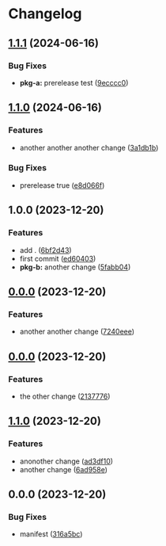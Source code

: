 # Changelog

## [1.1.1](https://github.com/Joseph-Hwang-Learning-Note/release-please-playground/compare/release-please-playground-v1.1.0...release-please-playground-v1.1.1) (2024-06-16)


### Bug Fixes

* **pkg-a:** prerelease test ([9ecccc0](https://github.com/Joseph-Hwang-Learning-Note/release-please-playground/commit/9ecccc09bf56d2f0f8d7337b6d30d1f99cc3abf0))

## [1.1.0](https://github.com/Joseph-Hwang-Learning-Note/release-please-playground/compare/release-please-playground-v1.0.0...release-please-playground-v1.1.0) (2024-06-16)


### Features

* another another another change ([3a1db1b](https://github.com/Joseph-Hwang-Learning-Note/release-please-playground/commit/3a1db1b034cfd1e3904f35eec289ce56010ce01b))


### Bug Fixes

* prerelease true ([e8d066f](https://github.com/Joseph-Hwang-Learning-Note/release-please-playground/commit/e8d066f322b8a79263ff9fd47dc5ed6ee4c47ccb))

## 1.0.0 (2023-12-20)


### Features

* add . ([6bf2d43](https://github.com/Joseph-Hwang-Learning-Note/release-please-playground/commit/6bf2d437c27b1a7c6cceb39bbd8386702842ea14))
* first commit ([ed60403](https://github.com/Joseph-Hwang-Learning-Note/release-please-playground/commit/ed6040359b0cdbc6f974ced78d7729a65a9d1994))
* **pkg-b:** another change ([5fabb04](https://github.com/Joseph-Hwang-Learning-Note/release-please-playground/commit/5fabb0494f8746ef56fffa0d8ede12b7bf145ac9))

## [0.0.0](https://github.com/Joseph-Hwang-Learning-Note/release-please-playground/compare/release-please-playground-v0.0.0...release-please-playground-v0.0.0) (2023-12-20)


### Features

* another another change ([7240eee](https://github.com/Joseph-Hwang-Learning-Note/release-please-playground/commit/7240eee92b8974998ab4c71cd0a965adbab9eca7))

## [0.0.0](https://github.com/Joseph-Hwang-Learning-Note/release-please-playground/compare/release-please-playground-v1.1.0...release-please-playground-v0.0.0) (2023-12-20)


### Features

* the other change ([2137776](https://github.com/Joseph-Hwang-Learning-Note/release-please-playground/commit/21377760f9ed0a62b4a5b737cd1113aa7c3f986e))

## [1.1.0](https://github.com/Joseph-Hwang-Learning-Note/release-please-playground/compare/release-please-playground-v0.0.0...release-please-playground-v1.1.0) (2023-12-20)


### Features

* anonother change ([ad3df10](https://github.com/Joseph-Hwang-Learning-Note/release-please-playground/commit/ad3df10b2d6a61589b74777e000e2e441a05d305))
* another change ([6ad958e](https://github.com/Joseph-Hwang-Learning-Note/release-please-playground/commit/6ad958e01580f9e9848a123cd5b5ce63a7764ac3))

## 0.0.0 (2023-12-20)


### Bug Fixes

* manifest ([316a5bc](https://github.com/Joseph-Hwang-Learning-Note/release-please-playground/commit/316a5bc20066d76305b7ed219a95ad1a01bcdbfc))
